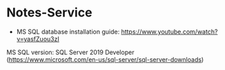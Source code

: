 ﻿# Notes-Service

- MS SQL database installation guide:
https://www.youtube.com/watch?v=yasfZuou3zI

MS SQL version: SQL Server 2019 Developer
(https://www.microsoft.com/en-us/sql-server/sql-server-downloads)
